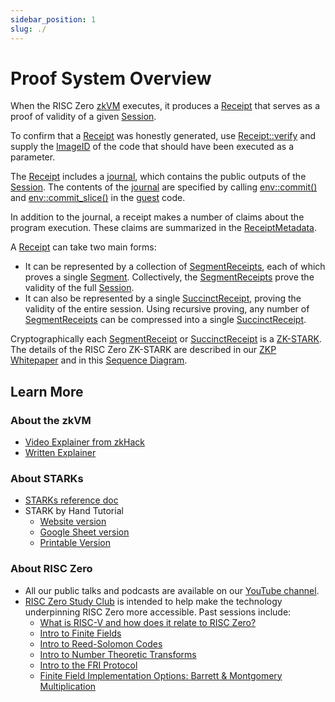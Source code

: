 ```yaml
---
sidebar_position: 1
slug: ./
---
```


# Proof System Overview

When the RISC Zero [zkVM] executes, it produces a [Receipt] that serves as a proof of validity of a given [Session].

To confirm that a [Receipt] was honestly generated, use [Receipt::verify] and supply the [ImageID] of the code that should have been executed as a parameter.

The [Receipt] includes a [journal], which contains the public outputs of the [Session].
The contents of the [journal] are specified by calling [env::commit()] and [env::commit_slice()] in the [guest] code.

In addition to the journal, a receipt makes a number of claims about the program execution.
These claims are summarized in the [ReceiptMetadata].

A [Receipt] can take two main forms:

* It can be represented by a collection of [SegmentReceipts], each of which proves a single [Segment].
  Collectively, the [SegmentReceipts] prove the validity of the full [Session].
* It can also be represented by a single [SuccinctReceipt], proving the validity of the entire session.
  Using recursive proving, any number of [SegmentReceipts] can be compressed into a single [SuccinctReceipt].

Cryptographically each [SegmentReceipt] or [SuccinctReceipt] is a [ZK-STARK].
The details of the RISC Zero ZK-STARK are described in our [ZKP Whitepaper] and in this [Sequence Diagram].

## Learn More

### About the zkVM

* [Video Explainer from zkHack](https://www.youtube.com/watch?v=8hwY88xJoyM&list=PLcPzhUaCxlCgig7ofeARMPwQ8vbuD6hC5&index=8)
* [Written Explainer](../zkvm/zkvm_overview.md)

### About STARKs

* [STARKs reference doc](../reference-docs/about-starks.md)
* STARK by Hand Tutorial
  * [Website version](stark-by-hand.md)
  * [Google Sheet version](https://docs.google.com/spreadsheets/d/1Onr41OozD62y-B0jIL7bHAH5kf771-o4xvmnHUFpOyo/edit?usp=sharing)
  * [Printable Version](assets/fibonacci-stark.pdf)

### About RISC Zero

* All our public talks and podcasts are available on our [YouTube channel].
* [RISC Zero Study Club] is intended to help make the technology underpinning RISC Zero more accessible. Past sessions include:
  * [What is RISC-V and how does it relate to RISC Zero?](https://www.youtube.com/watch?v=11DIflEwx50&list=PLcPzhUaCxlCjdhONxEYZ1dgKjZh3ZvPtl&index=5)
  * [Intro to Finite Fields](https://www.youtube.com/watch?v=11DIflEwx50&list=PLcPzhUaCxlCjdhONxEYZ1dgKjZh3ZvPtl&index=2)
  * [Intro to Reed-Solomon Codes](https://www.youtube.com/watch?v=11DIflEwx50&list=PLcPzhUaCxlCjdhONxEYZ1dgKjZh3ZvPtl&index=3)
  * [Intro to Number Theoretic Transforms](https://www.youtube.com/watch?v=11DIflEwx50&list=PLcPzhUaCxlCjdhONxEYZ1dgKjZh3ZvPtl&index=4)
  * [Intro to the FRI Protocol](https://www.youtube.com/watch?v=11DIflEwx50&list=PLcPzhUaCxlCjdhONxEYZ1dgKjZh3ZvPtl&index=1)
  * [Finite Field Implementation Options: Barrett & Montgomery Multiplication](https://www.youtube.com/watch?v=hUl8ZB6hpUM&list=PLcPzhUaCxlCjdhONxEYZ1dgKjZh3ZvPtl&index=6)

[zkVM]: https://docs.rs/risc0-zkvm/0.16/risc0_zkvm/
[Receipt]: https://docs.rs/risc0-zkvm/0.17.0/risc0_zkvm/receipt/struct.Receipt.html
[ReceiptMetadata]: https://docs.rs/risc0-zkvm/0.17/risc0_zkvm/receipt/struct.ReceiptMetadata.html
[SegmentReceipts]: https://docs.rs/risc0-zkvm/0.17.0/risc0_zkvm/receipt/struct.SegmentReceipts.html
[SegmentReceipt]: https://docs.rs/risc0-zkvm/0.17.0/risc0_zkvm/receipt/struct.SegmentReceipt.html
[SuccinctReceipt]: https://docs.rs/risc0-zkvm/0.17.0/risc0_zkvm/recursion/struct.SuccinctReceipt.html
[Session]: https://docs.rs/risc0-zkvm/0.17/risc0_zkvm/struct.Session.html
[Receipt::verify]: https://docs.rs/risc0-zkvm/0.17/risc0_zkvm/receipt/#usage
[ImageID]: https://docs.rs/risc0-build/0.17/risc0_build/
[journal]: https://docs.rs/risc0-zkvm/0.17.0/risc0_zkvm/receipt/struct.Receipt.html#structfield.journal
[env::commit()]: https://docs.rs/risc0-zkvm/0.17/risc0_zkvm/guest/env/index.html#functions
[env::commit_slice()]: https://docs.rs/risc0-zkvm/0.17/risc0_zkvm/guest/env/index.html#functions
[guest]: https://docs.rs/risc0-zkvm/0.17/risc0_zkvm/guest/index.html
[ZK-STARK]: ../reference-docs/about-starks.md
[Segment]: https://docs.rs/risc0-zkvm/0.17/risc0_zkvm/struct.Segment.html
[ZKP Whitepaper]: https://www.risczero.com/proof-system-in-detail.pdf
[Sequence Diagram]: proof-system-sequence-diagram.md
[RISC Zero Study Club]: https://risczero.com/studyclub
[YouTube channel]: https://www.youtube.com/@risczero
